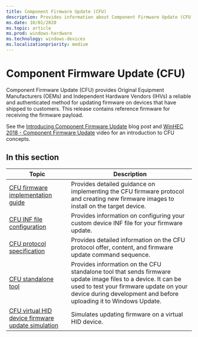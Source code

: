 ```yaml
---
title: Component Firmware Update (CFU) 
description: Provides information about Component Firmware Update (CFU)
ms.date: 10/01/2020
ms.topic: article
ms.prod: windows-hardware
ms.technology: windows-devices
ms.localizationpriority: medium
---
```


# Component Firmware Update (CFU)

Component Firmware Update (CFU) provides Original Equipment Manufacturers (OEMs) and Independent Hardware Vendors (IHVs) a reliable and authenticated method for updating firmware on devices that have shipped to customers. This release contains reference firmware for receiving the firmware payload.

See the [Introducing Component Firmware Update](https://blogs.windows.com/buildingapps/?p=54456) blog post and [WinHEC 2018 - Component Firmware Update](https://developer.microsoft.com/windows/hardware/events) video for an introduction to CFU concepts.

## In this section

| Topic | Description |
|--|--|
| [CFU firmware implementation guide](cfu-firmware-implementation-guide.md) | Provides detailed guidance on implementing the CFU firmware protocol and creating new firmware images to install on the target device. |
| [CFU INF file configuration](cfu-inf-configuration.md) | Provides information on configuring your custom device INF file for your firmware update. |
| [CFU protocol specification](cfu-specification.md) | Provides detailed information on the CFU protocol offer, content, and firmware update command sequence. |
| [CFU standalone tool](cfu-standalone-tool.md) | Provides information on the CFU standalone tool that sends firmware update image files to a device. It can be used to test your firmware update on your device during development and before uploading it to Windows Update.|
| [CFU virtual HID device firmware update simulation](cfu-firmware-update-simulation.md) | Simulates updating firmware on a virtual HID device. |
